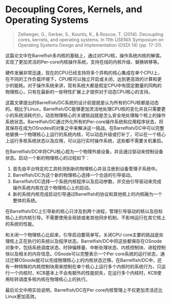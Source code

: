 # Decoupling Cores, Kernels, and Operating Systems


> Zellweger, G., Gerber, S., Kourtis, K., & Roscoe, T. (2014). Decoupling cores, kernels, and operating systems. In 11th USENIX Symposium on Operating Systems Design and Implementation (OSDI 14) (pp. 17-31).

这篇论文中在Barrelfish多内核的基础上，通过对CPU核，操作系统内核的解偶，实现了更加灵活的Per-core内核操作系统，支持在线的内核升级、替换转移等。

硬件发展非常迅速，现在的CPU已经支持将多个异构的核心集成在单个CPU上，在不同的工作负载环境下，CPU核可以独立开启或关闭，达到更高效的计算和更少的能耗。对于操作系统来讲，现有系统大都是假定CPU中有固定数量的同构的物理核心，只有在最新的一些特性扩展上才提供对于动态CPU核心的支持。

这篇文章提出的Barrelfish/DC系统的设计前提就是认为所有的CPU核都是动态的。相比于Linux，Barrelfish/DC能够更加灵活地处理CPU核的变化并且只需要更小的系统消耗代价。动态物理核心的关键挑战就是怎么安全地处理每个核上的操作系统状态。Barrelfish/DC通过外化所有的Per-core操作系统和应用程序状态，将其保存在成为OSnodes的对象之中来解决这一挑战。在Barrelfish/DC中可以完整地替换一个物理核心上运行的系统内核，可以动态升级或打补丁，可以在一个核心上运行多核系统状态以及应用，可以运行实时操作系统，这些都不需要关机重启。

在Barrelfish/DC中将CPU核心视为一个物理外接设备，并且通过驱动来控制设备状态。启动一个新的物理核心的过程如下：
1. 首先由平台特定的工具检测到新的物理核心并且注册到设备管理子系统中。
2. Barrelfish/DC为这个新的物理核心选择一个合适的引导驱动。
3. Barrelfish/DC选择一个系统内核程序以及启动参数，并交由引导驱动来完成操作系统内核在这个物理核心上的启动。
4. 新的系统内核完成启动引导通过Barrelfish的协议和其他核上的内核融为一个整体的系统。

在Barrelfish/DC上引导新的核心只涉及到两个进程，管理引导驱动的核以及目标核心上的内核引导。不需要使用全局锁或者其他同步机制，不影响运行在其它核上的系统的性能。

和关闭一个物理核心比起来，引导启动要简单写。关闭CPU core主要的挑战是处理核上正在执行的系统以及程序状态。Barrelfish/DC中将这些都保存在OSnode对象中，包括系统调度状态、时钟偏移量、中断处理状态、内核控制块、进程控制快以及相关的内存信息。OSnode可以完整表示一个Per core系统的运行状态，通过迁移OSnode就可以完成物理核心上的内核状态迁移。在Barrelfish/DC中，还有一种特殊的内核控制块用来控制在单个核心上运行多个内核时的系统行为，只运行一个内核时，KCB基本上不会有额外的性能损失，在运行多个内核时，KCB使用轮转调度多核内核在物理核心上的执行。

最后论文中用实验说明，Barrelfish/DC在Per core内核管理上不仅更加灵活还比Linux更加高效。
